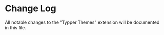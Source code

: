 # Change Log

All notable changes to the "Typper Themes" extension will be documented in this file.
